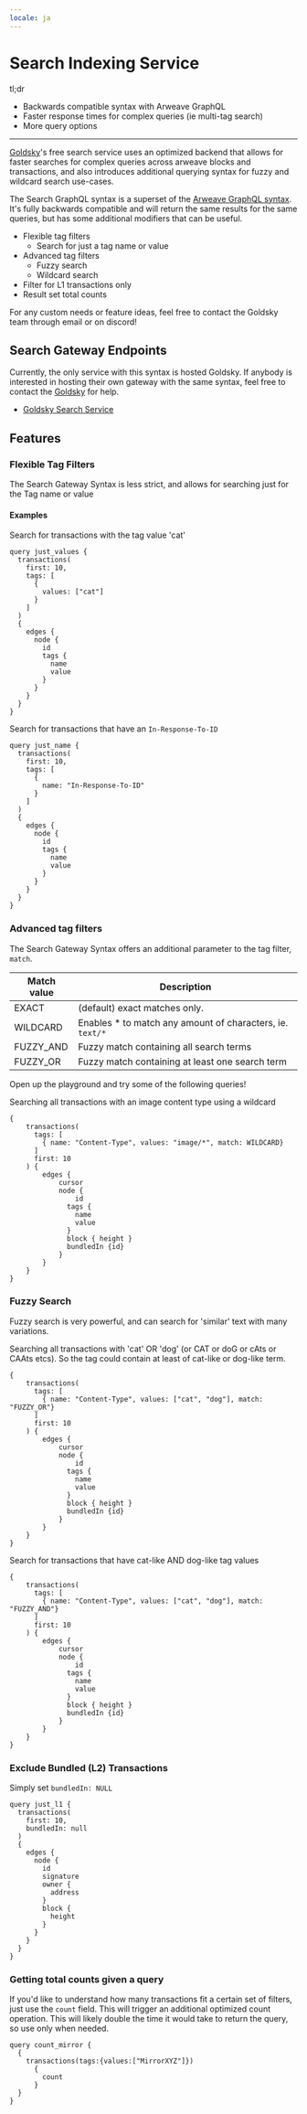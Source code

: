 ```yaml
---
locale: ja
---
```

# Search Indexing Service

tl;dr

- Backwards compatible syntax with Arweave GraphQL
- Faster response times for complex queries (ie multi-tag search)
- More query options
---

[Goldsky](https://goldsky.com)'s free search service uses an optimized backend that allows for faster searches for complex queries across arweave blocks and transactions, and also introduces additional querying syntax for fuzzy and wildcard search use-cases. 

The Search GraphQL syntax is a superset of the [Arweave GraphQL syntax](./queryingArweave.md). It's fully backwards compatible and will return the same results for the same queries, but has some additional modifiers that can be useful. 

- Flexible tag filters
  - Search for just a tag name or value
- Advanced tag filters
  - Fuzzy search
  - Wildcard search
- Filter for L1 transactions only
- Result set total counts

For any custom needs or feature ideas, feel free to contact the Goldsky team through email or on discord! 


## Search Gateway Endpoints

Currently, the only service with this syntax is hosted Goldsky. If anybody is interested in hosting their own gateway with the same syntax, feel free to contact the [Goldsky](https://goldsky.com) for help.

- [Goldsky Search Service](https://arweave-search.goldsky.com/graphql)

## Features

### Flexible Tag Filters

The Search Gateway Syntax is less strict, and allows for searching just for the Tag name or value

#### Examples
Search for transactions with the tag value 'cat'

```graphql:no-line-numbers
query just_values {
  transactions(
    first: 10,
    tags: [
      {
        values: ["cat"]
      }
    ]
  ) 
  {
    edges {
      node {
        id
        tags {
          name
          value
        }
      }
    }
  }
}
```

Search for transactions that have an `In-Response-To-ID`

```graphql:no-line-numbers
query just_name {
  transactions(
    first: 10,
    tags: [
      {
        name: "In-Response-To-ID"
      }
    ]
  ) 
  {
    edges {
      node {
        id
        tags {
          name
          value
        }
      }
    }
  }
}
```


### Advanced tag filters

The Search Gateway Syntax offers an additional parameter to the tag filter, `match`.

| Match value | Description | 
|-------------|-------------|
| EXACT | (default) exact matches only. |
| WILDCARD | Enables * to match any amount of characters, ie. `text/*` |
| FUZZY_AND | Fuzzy match containing all search terms |
| FUZZY_OR | Fuzzy match containing at least one search term |


Open up the playground and try some of the following queries!

Searching all transactions with an image content type using a wildcard
```graphql:no-line-numbers
{
    transactions(        
      tags: [
        { name: "Content-Type", values: "image/*", match: WILDCARD}
      ]
      first: 10
    ) {
        edges {
            cursor
            node {
                id
              tags {
                name
                value
              }
              block { height }
              bundledIn {id}
            }
        }
    }
}
```

### Fuzzy Search

Fuzzy search is very powerful, and can search for 'similar' text with many variations. 

Searching all transactions with 'cat' OR 'dog' (or CAT or doG or cAts or CAAts etcs). So the tag could contain at least of cat-like or dog-like term.

```graphql:no-line-numbers
{
    transactions(        
      tags: [
        { name: "Content-Type", values: ["cat", "dog"], match: "FUZZY_OR"}
      ]
      first: 10
    ) {
        edges {
            cursor
            node {
                id
              tags {
                name
                value
              }
              block { height }
              bundledIn {id}
            }
        }
    }
}
```

Search for transactions that have cat-like AND dog-like tag values
```graphql:no-line-numbers
{
    transactions(        
      tags: [
        { name: "Content-Type", values: ["cat", "dog"], match: "FUZZY_AND"}
      ]
      first: 10
    ) {
        edges {
            cursor
            node {
                id
              tags {
                name
                value
              }
              block { height }
              bundledIn {id}
            }
        }
    }
}
```

### Exclude Bundled (L2) Transactions

Simply set `bundledIn: NULL`

```graphql:no-line-numbers
query just_l1 {
  transactions(
    first: 10,
    bundledIn: null
  ) 
  {
    edges {
      node {
        id
        signature
        owner {
          address
        }
        block {
          height
        }
      }
    }
  }
}
```


### Getting total counts given a query

If you'd like to understand how many transactions fit a certain set of filters, just use the `count` field. This will trigger an additional optimized count operation. This will likely double the time it would take to return the query, so use only when needed. 

```graphql:no-line-numbers
query count_mirror {
  {
  	transactions(tags:{values:["MirrorXYZ"]})
      {
        count
      }
  }
}
```

